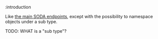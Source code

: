 :introduction

Like [the main SODA endpoints](/endpoints/GET/{type}/{id}/do/{key}), except with
the possibility to namespace objects under a sub type.

TODO: WHAT is a "sub type"?
